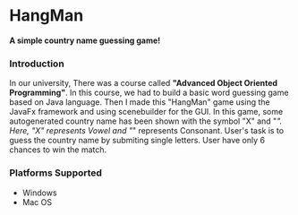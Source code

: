 # HangMan

**A simple country name guessing game!**

### Introduction

In our university, There was a course called **"Advanced Object Oriented Programming"**. In this course, we had to build a basic word guessing game based on Java language. Then I made this "HangMan" game using the JavaFx framework and using scenebuilder for the GUI. In this game, some autogenerated country name has been shown with the symbol "X" and "_". Here, "X" represents Vowel and "_" represents Consonant. User's task is to guess the country name by submiting single letters. User have only 6 chances to win the match.

### Platforms Supported

* Windows
* Mac OS

